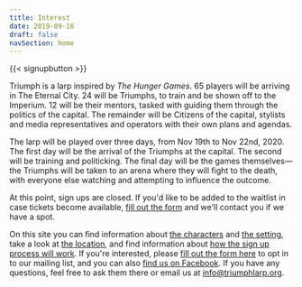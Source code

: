 ```yaml
---
title: Interest
date: 2019-09-16
draft: false
navSection: home
---
```


{{< signupbutton >}}

Triumph is a larp inspired by *The Hunger Games*. 65 players will be arriving
in The Eternal City. 24 will be Triumphs, to train and be shown off to the
Imperium. 12 will be their mentors, tasked with guiding them through the
politics of the capital. The remainder will be Citizens of the capital,
stylists and media representatives and operators with their own plans and
agendas.

The larp will be played over three days, from Nov 19th to Nov 22nd, 2020. The
first day will be the arrival of the Triumphs at the capital. The second will
be training and politicking. The final day will be the games themselves—the
Triumphs will be taken to an arena where they will fight to the death, with
everyone else watching and attempting to influence the outcome.

At this point, sign ups are closed. If you'd like to be added to the waitlist
in case tickets become available, [fill out the
form](https://forms.gle/Z2ckuPRVDH1tQJ8G6) and we'll contact you if we have a
spot.

On this site you can find
information about [the characters](/play/characters) and [the
setting](/setting/world), take a look at [the location](/practical/location),
and find information about [how the sign up process will
work](/practical/signup). If you're interested, please [fill out the form
here](https://forms.gle/GiabWeVQcU5wJjqq9)  to opt in to our mailing list, and
you can also [find us on Facebook](https://www.facebook.com/triumphlarp). If
you have any questions, feel free to ask them there or email us at
[info@triumphlarp.org](mailto:info@triumphlarp.org).
